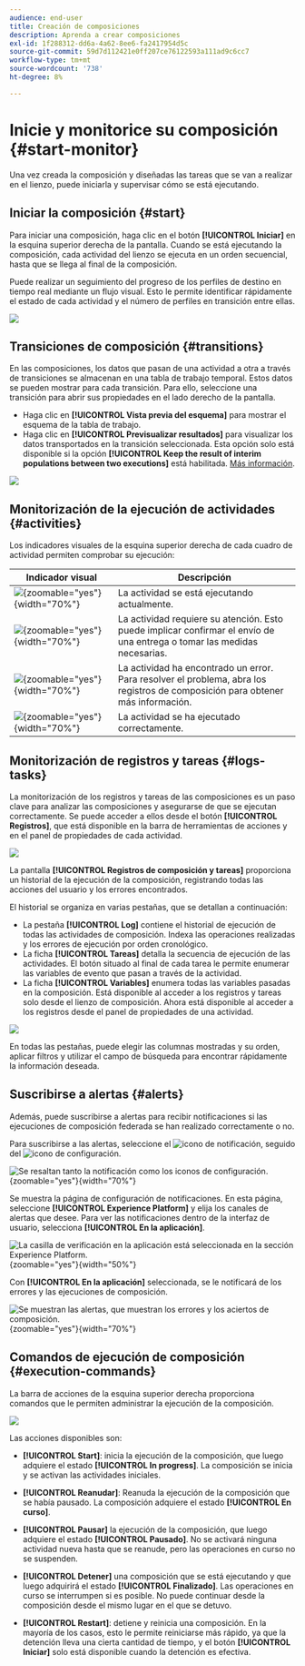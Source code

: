 ```yaml
---
audience: end-user
title: Creación de composiciones
description: Aprenda a crear composiciones
exl-id: 1f288312-dd6a-4a62-8ee6-fa2417954d5c
source-git-commit: 59d7d112421e0ff207ce76122593a111ad9c6cc7
workflow-type: tm+mt
source-wordcount: '738'
ht-degree: 8%

---
```


# Inicie y monitorice su composición {#start-monitor}

Una vez creada la composición y diseñadas las tareas que se van a realizar en el lienzo, puede iniciarla y supervisar cómo se está ejecutando.

## Iniciar la composición {#start}

Para iniciar una composición, haga clic en el botón **[!UICONTROL Iniciar]** en la esquina superior derecha de la pantalla. Cuando se está ejecutando la composición, cada actividad del lienzo se ejecuta en un orden secuencial, hasta que se llega al final de la composición.

Puede realizar un seguimiento del progreso de los perfiles de destino en tiempo real mediante un flujo visual. Esto le permite identificar rápidamente el estado de cada actividad y el número de perfiles en transición entre ellas.

![](assets/composition-visual-flow.png)

## Transiciones de composición {#transitions}

En las composiciones, los datos que pasan de una actividad a otra a través de transiciones se almacenan en una tabla de trabajo temporal. Estos datos se pueden mostrar para cada transición. Para ello, seleccione una transición para abrir sus propiedades en el lado derecho de la pantalla.

* Haga clic en **[!UICONTROL Vista previa del esquema]** para mostrar el esquema de la tabla de trabajo.
* Haga clic en **[!UICONTROL Previsualizar resultados]** para visualizar los datos transportados en la transición seleccionada. Esta opción solo está disponible si la opción **[!UICONTROL Keep the result of interim populations between two executions]** está habilitada. [Más información](create-composition.md#settings).

![](assets/transition-preview.png)

## Monitorización de la ejecución de actividades {#activities}

Los indicadores visuales de la esquina superior derecha de cada cuadro de actividad permiten comprobar su ejecución:

| Indicador visual | Descripción |
|-----|------------|
| ![](assets/activity-status-pending.png){zoomable="yes"}{width="70%"} | La actividad se está ejecutando actualmente. |
| ![](assets/activity-status-orange.png){zoomable="yes"}{width="70%"} | La actividad requiere su atención. Esto puede implicar confirmar el envío de una entrega o tomar las medidas necesarias. |
| ![](assets/activity-status-red.png){zoomable="yes"}{width="70%"} | La actividad ha encontrado un error. Para resolver el problema, abra los registros de composición para obtener más información. |
| ![](assets/activity-status-green.png){zoomable="yes"}{width="70%"} | La actividad se ha ejecutado correctamente. |

## Monitorización de registros y tareas {#logs-tasks}

La monitorización de los registros y tareas de las composiciones es un paso clave para analizar las composiciones y asegurarse de que se ejecutan correctamente. Se puede acceder a ellos desde el botón **[!UICONTROL Registros]**, que está disponible en la barra de herramientas de acciones y en el panel de propiedades de cada actividad.

![](assets/logs-button.png)

La pantalla **[!UICONTROL Registros de composición y tareas]** proporciona un historial de la ejecución de la composición, registrando todas las acciones del usuario y los errores encontrados.

<!-- à confirmer, pas trouvé dans les options = The workflow history is saved for the duration specified in the workflow execution options. During this duration, all the messages are therefore saved, even after a restart. If you do not want to save the messages from a previous execution, you have to purge the history by clicking the ![](assets/delete_darkgrey-24px.png) button.-->

El historial se organiza en varias pestañas, que se detallan a continuación:

* La pestaña **[!UICONTROL Log]** contiene el historial de ejecución de todas las actividades de composición. Indexa las operaciones realizadas y los errores de ejecución por orden cronológico.
* La ficha **[!UICONTROL Tareas]** detalla la secuencia de ejecución de las actividades. El botón situado al final de cada tarea le permite enumerar las variables de evento que pasan a través de la actividad.
* La ficha **[!UICONTROL Variables]** enumera todas las variables pasadas en la composición. Está disponible al acceder a los registros y tareas solo desde el lienzo de composición. Ahora está disponible al acceder a los registros desde el panel de propiedades de una actividad.  <!-- à confirmer-->

![](assets/logs-tasks.png)

En todas las pestañas, puede elegir las columnas mostradas y su orden, aplicar filtros y utilizar el campo de búsqueda para encontrar rápidamente la información deseada.

## Suscribirse a alertas {#alerts}

Además, puede suscribirse a alertas para recibir notificaciones si las ejecuciones de composición federada se han realizado correctamente o no.

Para suscribirse a las alertas, seleccione el ![icono de notificación](/help/assets/icons/bell.png), seguido del ![icono de configuración](/help/assets/icons/settings.png).

![Se resaltan tanto la notificación como los iconos de configuración.](assets/monitor/select-notifications.png){zoomable="yes"}{width="70%"}

Se muestra la página de configuración de notificaciones. En esta página, seleccione **[!UICONTROL Experience Platform]** y elija los canales de alertas que desee. Para ver las notificaciones dentro de la interfaz de usuario, selecciona **[!UICONTROL En la aplicación]**.

![La casilla de verificación en la aplicación está seleccionada en la sección Experience Platform.](assets/monitor/add-alerts.png){zoomable="yes"}{width="50%"}

Con **[!UICONTROL En la aplicación]** seleccionada, se le notificará de los errores y las ejecuciones de composición.

![Se muestran las alertas, que muestran los errores y los aciertos de composición.](assets/monitor/view-alerts.png){zoomable="yes"}{width="70%"}

## Comandos de ejecución de composición {#execution-commands}

La barra de acciones de la esquina superior derecha proporciona comandos que le permiten administrar la ejecución de la composición.

![](assets/execution-actions.png)

Las acciones disponibles son:

* **[!UICONTROL Start]**: inicia la ejecución de la composición, que luego adquiere el estado **[!UICONTROL In progress]**. La composición se inicia y se activan las actividades iniciales.

* **[!UICONTROL Reanudar]**: Reanuda la ejecución de la composición que se había pausado. La composición adquiere el estado **[!UICONTROL En curso]**.

* **[!UICONTROL Pausar]** la ejecución de la composición, que luego adquiere el estado **[!UICONTROL Pausado]**. No se activará ninguna actividad nueva hasta que se reanude, pero las operaciones en curso no se suspenden.

* **[!UICONTROL Detener]** una composición que se está ejecutando y que luego adquirirá el estado **[!UICONTROL Finalizado]**. Las operaciones en curso se interrumpen si es posible. No puede continuar desde la composición desde el mismo lugar en el que se detuvo.

* **[!UICONTROL Restart]**: detiene y reinicia una composición. En la mayoría de los casos, esto le permite reiniciarse más rápido, ya que la detención lleva una cierta cantidad de tiempo, y el botón **[!UICONTROL Iniciar]** solo está disponible cuando la detención es efectiva.

